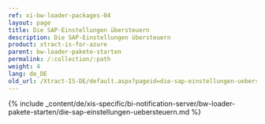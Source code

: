 ```yaml
---
ref: xi-bw-loader-packages-04
layout: page
title: Die SAP-Einstellungen übersteuern
description: Die SAP-Einstellungen übersteuern
product: xtract-is-for-azure
parent: bw-loader-pakete-starten
permalink: /:collection/:path
weight: 4
lang: de_DE
old_url: /Xtract-IS-DE/default.aspx?pageid=die-sap-einstellungen-uebersteuern
---
```

{% include _content/de/xis-specific/bi-notification-server/bw-loader-pakete-starten/die-sap-einstellungen-uebersteuern.md %}
